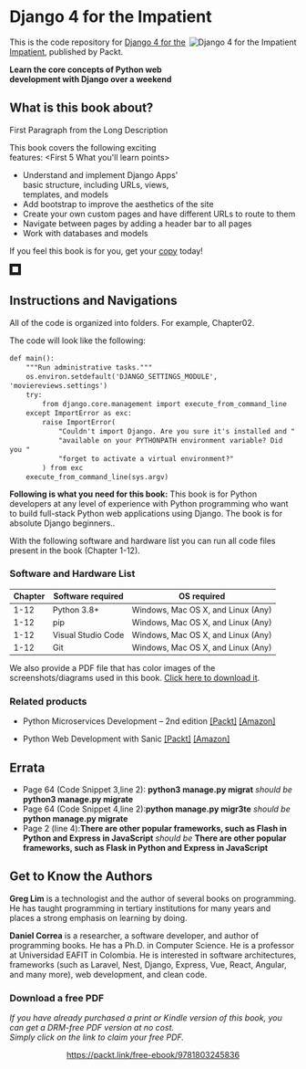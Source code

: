 # Django 4 for the Impatient

<a href="https://www.packtpub.com/product/django-4-for-the-impatient/9781803245836?utm_source=github&utm_medium=repository&utm_campaign=9781803245836"><img src="https://static.packt-cdn.com/products/9781803245836/cover/smaller" alt="Django 4 for the Impatient" height="256px" align="right"></a>

This is the code repository for [Django 4 for the Impatient](https://www.packtpub.com/product/django-4-for-the-impatient/9781803245836?utm_source=github&utm_medium=repository&utm_campaign=9781803245836), published by Packt.

**Learn the core concepts of Python web development with Django over a weekend**

## What is this book about?
First Paragraph from the Long Description

This book covers the following exciting features: <First 5 What you'll learn points>
* Understand and implement Django Apps’ basic structure, including URLs, views, templates, and models
* Add bootstrap to improve the aesthetics of the site
* Create your own custom pages and have different URLs to route to them
* Navigate between pages by adding a header bar to all pages
* Work with databases and models

If you feel this book is for you, get your [copy](https://www.amazon.com/dp/1803245832) today!

<a href="https://www.packtpub.com/?utm_source=github&utm_medium=banner&utm_campaign=GitHubBanner"><img src="https://raw.githubusercontent.com/PacktPublishing/GitHub/master/GitHub.png" 
alt="https://www.packtpub.com/" border="5" /></a>


## Instructions and Navigations
All of the code is organized into folders. For example, Chapter02.

The code will look like the following:
```
def main():
    """Run administrative tasks."""
    os.environ.setdefault('DJANGO_SETTINGS_MODULE', 'moviereviews.settings')
    try:
        from django.core.management import execute_from_command_line
    except ImportError as exc:
        raise ImportError(
            "Couldn't import Django. Are you sure it's installed and "
            "available on your PYTHONPATH environment variable? Did you "
            "forget to activate a virtual environment?"
        ) from exc
    execute_from_command_line(sys.argv)

```

**Following is what you need for this book:**
This book is for Python developers at any level of experience with Python programming who want to build full-stack Python web applications using Django. The book is for absolute Django beginners..

With the following software and hardware list you can run all code files present in the book (Chapter 1-12).

### Software and Hardware List

| Chapter  | Software required                   | OS required                        |
| -------- | ------------------------------------| -----------------------------------|
| 1-12      | Python 3.8+                     | Windows, Mac OS X, and Linux (Any) |
| 1-12      | pip             | Windows, Mac OS X, and Linux (Any) |
| 1-12       | Visual Studio Code            | Windows, Mac OS X, and Linux (Any) |
| 1-12       | Git            | Windows, Mac OS X, and Linux (Any) |


We also provide a PDF file that has color images of the screenshots/diagrams used in this book. [Click here to download it](https://packt.link/s1vSa).


### Related products <Other books you may enjoy>
* Python Microservices Development – 2nd edition [[Packt]](https://www.packtpub.com/product/python-microservices-development-second-edition/9781801076302?utm_source=github&utm_medium=repository&utm_campaign=9781801076302) [[Amazon]](https://www.amazon.com/dp/1801076308)

* Python Web Development with Sanic [[Packt]](https://www.packtpub.com/product/python-web-development-with-sanic/9781801814416?utm_source=github&utm_medium=repository&utm_campaign=9781801814416) [[Amazon]](https://www.amazon.com/dp/1801814414)

## Errata 
 * Page 64 (Code Snippet 3,line 2):  **python3 manage.py migrat** _should be_ **python3 manage.py migrate**
 * Page 64 (Code Snippet 4,line 2):**python manage.py migr3te** _should be_ **python manage.py migrate**
 * Page 2 (line 4):**There are other popular frameworks, such as Flash in Python and Express in JavaScript** _should be_ **There are other popular frameworks, such as Flask in Python and Express in JavaScript**
 
## Get to Know the Authors
**Greg Lim**
is a technologist and the author of several books on programming. He has taught programming in tertiary institutions for many years and places a strong emphasis on learning by doing.

**Daniel Correa**
is a researcher, a software developer, and author of programming books. He has a Ph.D. in Computer Science. He is a professor at Universidad EAFIT in Colombia. He is interested in software architectures, frameworks (such as Laravel, Nest, Django, Express, Vue, React, Angular, and many more), web development, and clean code.


### Download a free PDF

 <i>If you have already purchased a print or Kindle version of this book, you can get a DRM-free PDF version at no cost.<br>Simply click on the link to claim your free PDF.</i>
<p align="center"> <a href="https://packt.link/free-ebook/9781803245836">https://packt.link/free-ebook/9781803245836 </a> </p>